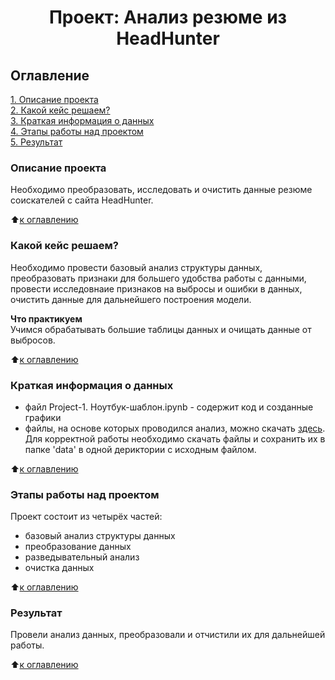 # <center> Проект: Анализ резюме из HeadHunter

## Оглавление  
[1. Описание проекта](#Описание-проекта)  
[2. Какой кейс решаем?](#Какой-кейс-решаем)  
[3. Краткая информация о данных](#Краткая-информация-о-данных)  
[4. Этапы работы над проектом](#Этапы-работы-над-проектом)  
[5. Результат](#Результат)    

### Описание проекта    
Необходимо преобразовать, исследовать и очистить данные резюме соискателей с сайта HeadHunter.

:arrow_up:[к оглавлению](#Оглавление)


### Какой кейс решаем?    
Необходимо провести базовый анализ структуры данных, преобразовать признаки для большего удобства работы с данными, провести исследовнаие признаков на выбросы и ошибки в данных, очистить данные для дальнейшего построения модели. 

**Что практикуем**     
Учимся обрабатывать большие таблицы данных и очищать данные от выбросов. 

:arrow_up:[к оглавлению](#Оглавление)

### Краткая информация о данных

- файл Project-1. Ноутбук-шаблон.ipynb - содержит код и созданные графики
- файлы, на основе которых проводился анализ, можно скачать [здесь](https://drive.google.com/drive/folders/1BRN4yryMCE4Tm6GDqhZieSQYnkalvUOY?usp=share_link). Для корректной работы необходимо скачать файлы и сохранить их в папке 'data' в одной дериктории с исходным файлом. 

:arrow_up:[к оглавлению](#Оглавление)


### Этапы работы над проектом  
Проект состоит из четырёх частей:
- базовый анализ структуры данных
- преобразование данных
- разведывательный анализ
- очистка данных

:arrow_up:[к оглавлению](#Оглавление)


### Результат  
Провели анализ данных, преобразовали и отчистили их для дальнейшей работы.

:arrow_up:[к оглавлению](#Оглавление)




